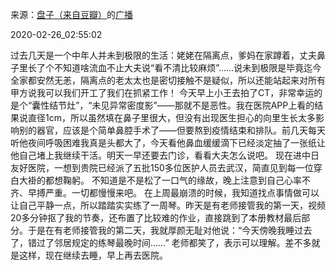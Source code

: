 来源：[盘子（来自豆瓣）](https://www.douban.com/people/zhaoxun69/)的[广播](https://www.douban.com/people/zhaoxun69/status/2833702191/)


2020-02-26_02:55:02


过去几天是一个中年人并未到极限的生活：姥姥在隔离点，爹妈在家蹲着，丈夫鼻子里长了个不知道啥流血不止大夫说“看不清比较麻烦”……说未到极限是毕竟迄今全家都安然无恙，隔离点的老太太也是密切接触不是疑似，所以还能站起来对所有甲方说我可以我们开工了我们在抓紧工作！
今天早上小王去拍了CT，非常幸运的是个“囊性结节灶”，“未见异常密度影”——那就不是恶性。我在医院APP上看的结果说直径1cm，所以虽然填在鼻子里很大，但没有出现医生担心的向里生长太多影响别的器官，应该是个简单鼻腔手术了——但要熬到疫情结束和排队。前几天每天听他夜间呼吸困难我真是头都大了，今天看他鼻血缓缓滴下已经淡定抽了一张纸让他自己堵上我继续干活。明天一早还要去门诊，看看大夫怎么说吧。
现在进中日友好医院，一想到贵院已经派了五批150多位医护人员去武汉，简直见到每一位穿白大褂的都想鞠躬。
不知道是不是松了一口气的缘故，晚上注意到自己心率不齐、早搏严重。一切都慢慢来吧。
在上周最崩溃的时候，我知道找点事情做可以让自己平静一点，所以踏踏实实练了一周琴。昨天是有老师接管我的第一天，视频20多分钟抠了我的节奏，还布置了比较难的作业，直接跳到了本册教材最后部分。于是在有老师接管我的第二天，我就厚颜无耻对他说：“今天傍晚我睡过去了，错过了邻居规定的练琴最晚时间……”
老师都笑了，表示可以理解。差不多就是这样，现在继续去睡，早上再去医院。
